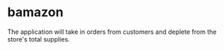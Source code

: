 # bamazon
The application will take in orders from customers and deplete from the store's total supplies.
